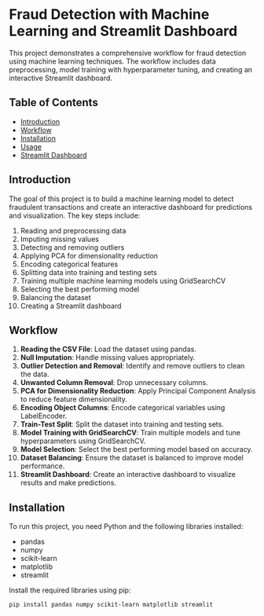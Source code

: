 # Fraud Detection with Machine Learning and Streamlit Dashboard

This project demonstrates a comprehensive workflow for fraud detection using machine learning techniques. The workflow includes data preprocessing, model training with hyperparameter tuning, and creating an interactive Streamlit dashboard.

## Table of Contents

- [Introduction](#introduction)
- [Workflow](#workflow)
- [Installation](#installation)
- [Usage](#usage)
- [Streamlit Dashboard](#streamlit-dashboard)

## Introduction

The goal of this project is to build a machine learning model to detect fraudulent transactions and create an interactive dashboard for predictions and visualization. The key steps include:

1. Reading and preprocessing data
2. Imputing missing values
3. Detecting and removing outliers
4. Applying PCA for dimensionality reduction
5. Encoding categorical features
6. Splitting data into training and testing sets
7. Training multiple machine learning models using GridSearchCV
8. Selecting the best performing model
9. Balancing the dataset
10. Creating a Streamlit dashboard

## Workflow

1. **Reading the CSV File**: Load the dataset using pandas.
2. **Null Imputation**: Handle missing values appropriately.
3. **Outlier Detection and Removal**: Identify and remove outliers to clean the data.
4. **Unwanted Column Removal**: Drop unnecessary columns.
5. **PCA for Dimensionality Reduction**: Apply Principal Component Analysis to reduce feature dimensionality.
6. **Encoding Object Columns**: Encode categorical variables using LabelEncoder.
7. **Train-Test Split**: Split the dataset into training and testing sets.
8. **Model Training with GridSearchCV**: Train multiple models and tune hyperparameters using GridSearchCV.
9. **Model Selection**: Select the best performing model based on accuracy.
10. **Dataset Balancing**: Ensure the dataset is balanced to improve model performance.
11. **Streamlit Dashboard**: Create an interactive dashboard to visualize results and make predictions.

## Installation

To run this project, you need Python and the following libraries installed:

- pandas
- numpy
- scikit-learn
- matplotlib
- streamlit

Install the required libraries using pip:

```bash
pip install pandas numpy scikit-learn matplotlib streamlit
